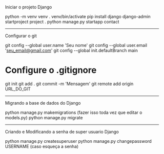 Iniciar o projeto Django

python -m venv venv
. venv/bin/activate
pip install django
django-admin startproject project .
python manage.py startapp contact

---------------

Configurar o git

git config --global user.name 'Seu nome'
git config --global user.email 'seu_email@gmail.com'
git config --global init.defaultBranch main
# Configure o .gitignore
git init
git add .
git commit -m 'Mensagem'
git remote add origin URL_DO_GIT

-----------------

Migrando a base de dados do Django

python manage.py makemigrations (fazer isso toda vez que editar o models.py)
python manage.py migrate

-----------------

Criando e Modificando a senha de super usuario Django

python manage.py createsuperuser
python manage.py changepassword USERNAME (caso esqueça a senha)